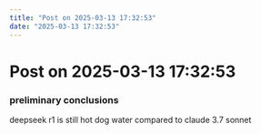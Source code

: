 ```yaml
---
title: "Post on 2025-03-13 17:32:53"
date: "2025-03-13 17:32:53"
---
```


# Post on 2025-03-13 17:32:53

### preliminary conclusions

deepseek r1 is still hot dog water compared to claude 3.7 sonnet
